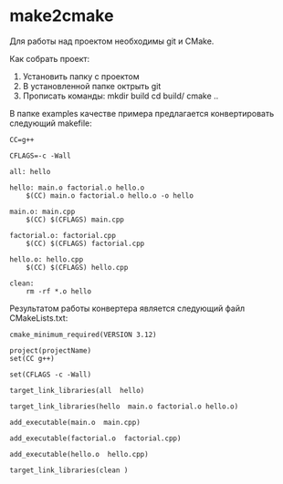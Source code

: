# make2cmake

Для работы над проектом необходимы git и CMake.

Как собрать проект:

1) Установить папку с проектом
2) В установленной папке октрыть git
3) Прописать команды: 
mkdir build
cd build/
cmake ..

В папке examples качестве примера предлагается конвертировать следующий makefile:

    CC=g++
    
    CFLAGS=-c -Wall
    
    all: hello
    
    hello: main.o factorial.o hello.o
    	$(CC) main.o factorial.o hello.o -o hello
    
    main.o: main.cpp
    	$(CC) $(CFLAGS) main.cpp
    
    factorial.o: factorial.cpp
    	$(CC) $(CFLAGS) factorial.cpp
    
    hello.o: hello.cpp
    	$(CC) $(CFLAGS) hello.cpp
    
    clean:
    	rm -rf *.o hello

Результатом работы конвертера является следующий файл CMakeLists.txt: 

    cmake_minimum_required(VERSION 3.12)
    
    project(projectName)
    set(CC g++)
    
    set(CFLAGS -c -Wall)
    
    target_link_libraries(all  hello)
    
    target_link_libraries(hello  main.o factorial.o hello.o)
    
    add_executable(main.o  main.cpp)
    
    add_executable(factorial.o  factorial.cpp)
    
    add_executable(hello.o  hello.cpp)
    
    target_link_libraries(clean )
